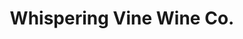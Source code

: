 ---
title: "Whispering Vine Wine Co."
url: /reno/whispering-vine-wine-co-south-virginia-street/
shop: wine
---